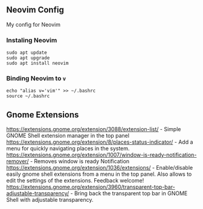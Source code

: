 ## Neovim Config
My config for Neovim


### Instaling Neovim
```
sudo apt update
sudo apt upgrade
sudo apt install neovim
```
### Binding Neovim to ```v```
```
echo "alias v='vim'" >> ~/.bashrc
source ~/.bashrc
```

## Gnome Extensions
https://extensions.gnome.org/extension/3088/extension-list/ - Simple GNOME Shell extension manager in the top panel
https://extensions.gnome.org/extension/8/places-status-indicator/ - Add a menu for quickly navigating places in the system.
https://extensions.gnome.org/extension/1007/window-is-ready-notification-remover/ - Removes window is ready Notification
https://extensions.gnome.org/extension/1036/extensions/ - Enable/disable easily gnome shell extensions from a menu in the top panel. Also allows to edit the settings of the extensions. Feedback welcome!
https://extensions.gnome.org/extension/3960/transparent-top-bar-adjustable-transparency/ - Bring back the transparent top bar in GNOME Shell with adjustable transparency.
